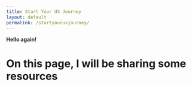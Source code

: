 ```yaml
---
title: Start Your UX Journey
layout: default
permalink: /startyouruxjourney/
---
```

**Hello again!**

# On this page, I will be sharing some resources
